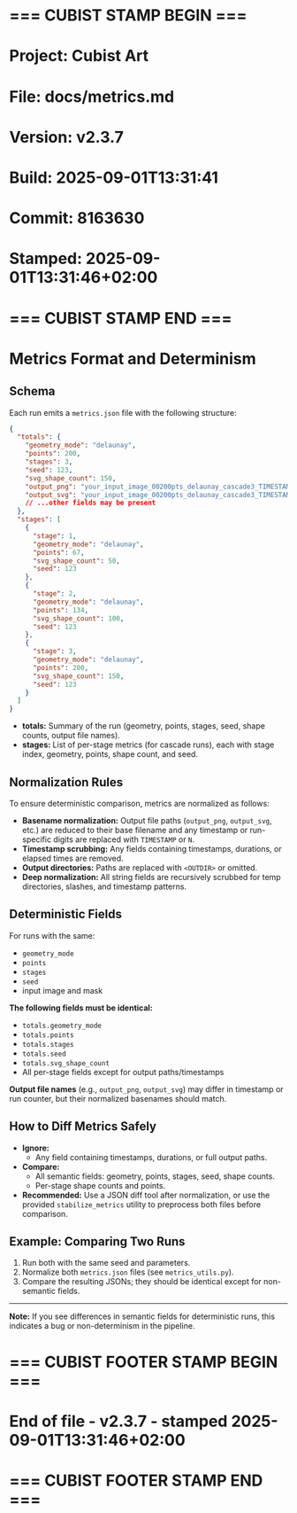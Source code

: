 # === CUBIST STAMP BEGIN ===
# Project: Cubist Art
# File: docs/metrics.md
# Version: v2.3.7
# Build: 2025-09-01T13:31:41
# Commit: 8163630
# Stamped: 2025-09-01T13:31:46+02:00
# === CUBIST STAMP END ===
# Metrics Format and Determinism

## Schema

Each run emits a `metrics.json` file with the following structure:

```json
{
  "totals": {
    "geometry_mode": "delaunay",
    "points": 200,
    "stages": 3,
    "seed": 123,
    "svg_shape_count": 150,
    "output_png": "your_input_image_00200pts_delaunay_cascade3_TIMESTAMP.png",
    "output_svg": "your_input_image_00200pts_delaunay_cascade3_TIMESTAMP.svg"
    // ...other fields may be present
  },
  "stages": [
    {
      "stage": 1,
      "geometry_mode": "delaunay",
      "points": 67,
      "svg_shape_count": 50,
      "seed": 123
    },
    {
      "stage": 2,
      "geometry_mode": "delaunay",
      "points": 134,
      "svg_shape_count": 100,
      "seed": 123
    },
    {
      "stage": 3,
      "geometry_mode": "delaunay",
      "points": 200,
      "svg_shape_count": 150,
      "seed": 123
    }
  ]
}
```

- **totals:** Summary of the run (geometry, points, stages, seed, shape counts, output file names).
- **stages:** List of per-stage metrics (for cascade runs), each with stage index, geometry, points, shape count, and seed.

## Normalization Rules

To ensure deterministic comparison, metrics are normalized as follows:

- **Basename normalization:**
  Output file paths (`output_png`, `output_svg`, etc.) are reduced to their base filename and any timestamp or run-specific digits are replaced with `TIMESTAMP` or `N`.
- **Timestamp scrubbing:**
  Any fields containing timestamps, durations, or elapsed times are removed.
- **Output directories:**
  Paths are replaced with `<OUTDIR>` or omitted.
- **Deep normalization:**
  All string fields are recursively scrubbed for temp directories, slashes, and timestamp patterns.

## Deterministic Fields

For runs with the same:
- `geometry_mode`
- `points`
- `stages`
- `seed`
- input image and mask

**The following fields must be identical:**
- `totals.geometry_mode`
- `totals.points`
- `totals.stages`
- `totals.seed`
- `totals.svg_shape_count`
- All per-stage fields except for output paths/timestamps

**Output file names** (e.g., `output_png`, `output_svg`) may differ in timestamp or run counter, but their normalized basenames should match.

## How to Diff Metrics Safely

- **Ignore:**
  - Any field containing timestamps, durations, or full output paths.
- **Compare:**
  - All semantic fields: geometry, points, stages, seed, shape counts.
  - Per-stage shape counts and points.
- **Recommended:**
  Use a JSON diff tool after normalization, or use the provided `stabilize_metrics` utility to preprocess both files before comparison.

## Example: Comparing Two Runs

1. Run both with the same seed and parameters.
2. Normalize both `metrics.json` files (see `metrics_utils.py`).
3. Compare the resulting JSONs; they should be identical except for non-semantic fields.

---

**Note:**
If you see differences in semantic fields for deterministic runs, this indicates a bug or non-determinism in the pipeline.



# === CUBIST FOOTER STAMP BEGIN ===
# End of file - v2.3.7 - stamped 2025-09-01T13:31:46+02:00
# === CUBIST FOOTER STAMP END ===
